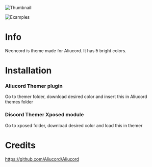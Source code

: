 ![Thumbnail](https://user-images.githubusercontent.com/71364321/132951087-ad481626-e689-405f-8916-cea2de41b751.png)

![Examples](https://user-images.githubusercontent.com/71364321/132957066-b08352b7-190e-4fe1-9ba6-65fea3d9c73e.png)

# Info
Neoncord is theme made for Aliucord. It has 5 bright colors.

# Installation
### Aliucord Themer plugin
Go to themer folder, download desired color and insert this in Aliucord themes folder
### Discord Themer Xposed module
Go to xposed folder, download desired color and load this in themer

# Credits
https://github.com/Aliucord/Aliucord
